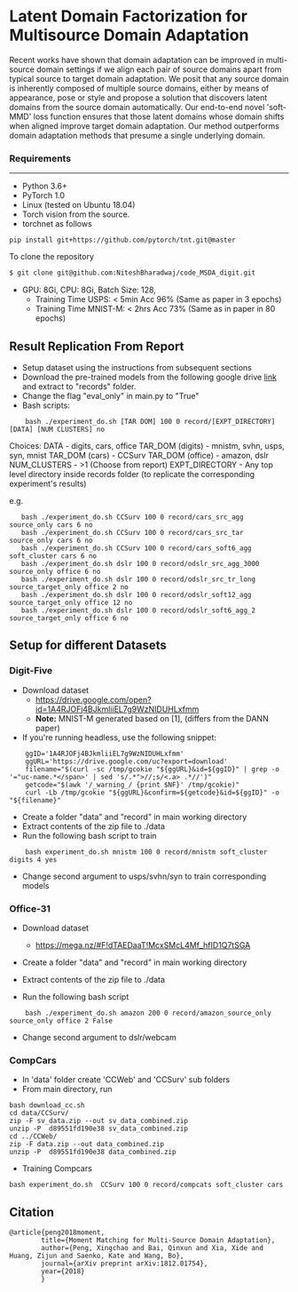 
Latent Domain Factorization for Multisource Domain Adaptation
==================

Recent works have shown that domain adaptation can be improved in multi-source domain settings if we align each pair of source domains apart from typical source to target domain adaptation. We posit that any source domain is inherently composed of multiple source domains, either by means of appearance, pose or style and propose a solution that discovers latent domains from the source domain automatically. Our end-to-end novel 'soft-MMD' loss function ensures that those latent domains whose domain shifts when aligned improve target domain adaptation. Our method outperforms domain adaptation methods that presume a single underlying domain.

### Requirements
-----------
 - Python 3.6+
 - PyTorch 1.0
- Linux (tested on Ubuntu 18.04)
- Torch vision from the source.
- torchnet as follows
```
pip install git+https://github.com/pytorch/tnt.git@master
```

To clone the repository
``` bash
$ git clone git@github.com:NiteshBharadwaj/code_MSDA_digit.git
```

- GPU: 8Gi, CPU: 8Gi, Batch Size: 128, 
	- Training Time USPS: < 5min Acc 96% (Same as paper in 3 epochs) 
	- Training Time MNIST-M: < 2hrs Acc 73% (Same as in paper in 80 epochs)

## Result Replication From Report
- Setup dataset using the instructions from subsequent sections
- Download the pre-trained models from the following google drive [link](https://drive.google.com/drive/folders/1FGzOuXNRHfgP9KS2OZKoxeyzH4XXCsya?usp=sharing) and extract to "records" folder.
- Change the flag "eval_only" in main.py to "True"
- Bash scripts:
```
    bash ./experiment_do.sh [TAR DOM] 100 0 record/[EXPT_DIRECTORY] [DATA] [NUM CLUSTERS] no 	
```
Choices: 
DATA - digits, cars, office
TAR_DOM (digits) - mnistm, svhn, usps, syn, mnist
TAR_DOM (cars) - CCSurv
TAR_DOM (office) - amazon, dslr
NUM_CLUSTERS - >1 (Choose from report)
EXPT_DIRECTORY - Any top level directory inside records folder (to replicate the corresponding experiment's results)


e.g.
```
   bash ./experiment_do.sh CCSurv 100 0 record/cars_src_agg source_only cars 6 no
   bash ./experiment_do.sh CCSurv 100 0 record/cars_src_tar source_only cars 6 no
   bash ./experiment_do.sh CCSurv 100 0 record/cars_soft6_agg soft_cluster cars 6 no
   bash ./experiment_do.sh dslr 100 0 record/odslr_src_agg_3000 source_only office 6 no
   bash ./experiment_do.sh dslr 100 0 record/odslr_src_tr_long source_target_only office 2 no
   bash ./experiment_do.sh dslr 100 0 record/odslr_soft12_agg source_target_only office 12 no
   bash ./experiment_do.sh dslr 100 0 record/odslr_soft6_agg_2 source_target_only office 6 no                             
```
## Setup for different Datasets

### Digit-Five
- Download dataset 
	- https://drive.google.com/open?id=1A4RJOFj4BJkmliiEL7g9WzNIDUHLxfmm
	- **Note:** MNIST-M generated based on [1], (differs from the DANN paper)
- If you're running headless, use the following snippet: 
```
    ggID='1A4RJOFj4BJkmliiEL7g9WzNIDUHLxfmm'  
    ggURL='https://drive.google.com/uc?export=download'  
    filename="$(curl -sc /tmp/gcokie "${ggURL}&id=${ggID}" | grep -o '="uc-name.*</span>' | sed 's/.*">//;s/<.a> .*//')"  
    getcode="$(awk '/_warning_/ {print $NF}' /tmp/gcokie)"  
    curl -Lb /tmp/gcokie "${ggURL}&confirm=${getcode}&id=${ggID}" -o "${filename}"  
```    
- Create a folder "data" and "record" in main working directory
- Extract contents of the zip file to ./data
- Run the following bash script to train
```
    bash experiment_do.sh mnistm 100 0 record/mnistm soft_cluster digits 4 yes
```
- Change second argument to usps/svhn/syn to train corresponding models



### Office-31
- Download dataset 
	- https://mega.nz/#F!dTAEDaaT!McxSMcL4Mf_hfID1Q7tSGA

- Create a folder "data" and "record" in main working directory
- Extract contents of the zip file to ./data
- Run the following bash script
```
    bash ./experiment_do.sh amazon 200 0 record/amazon_source_only source_only office 2 False
```
- Change second argument to dslr/webcam


### CompCars     
- In 'data' folder create 'CCWeb' and 'CCSurv' sub folders
- From main directory, run 
```
bash download_cc.sh
cd data/CCSurv/
zip -F sv_data.zip --out sv_data_combined.zip
unzip -P  d89551fd190e38 sv_data_combined.zip
cd ../CCWeb/
zip -F data.zip --out data_combined.zip
unzip -P  d89551fd190e38 data_combined.zip
```

- Training Compcars
```
bash experiment_do.sh  CCSurv 100 0 record/compcats soft_cluster cars
```
## Citation
```
@article{peng2018moment,
        title={Moment Matching for Multi-Source Domain Adaptation},
        author={Peng, Xingchao and Bai, Qinxun and Xia, Xide and Huang, Zijun and Saenko, Kate and Wang, Bo},
        journal={arXiv preprint arXiv:1812.01754},
        year={2018}
        }
```
             

